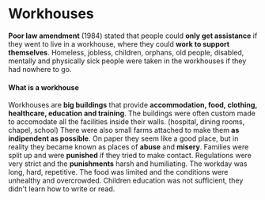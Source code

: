 # Workhouses
**Poor law amendment** (1984) stated that people could **only get assistance** if they went to live in a workhouse, where they could **work to support themselves**. 
Homeless, jobless, children, orphans, old people, disabled, mentally and physically sick people were taken in the workhouses if they had nowhere to go. 
#### What is a workhouse
Workhouses are **big buildings** that provide **accommodation, food, clothing, healthcare, education and training**. The buildings were often custom made to accomodate all the facilities inside their walls. (hospital, dining rooms, chapel, school)
There were also small farms attached to make them **as indipendent as possible**. 
On paper they seem like a good place, but in reality they became known as places of **abuse** and **misery**. Families were split up and were **punished** if they tried to make contact. Regulations were very strict and the **punishments** harsh and humiliating. 
The workday was long, hard, repetitive. The food was limited and the conditions were unhealthy and overcrowded. Children education was not sufficient, they didn't learn how to write or read. 
